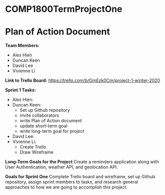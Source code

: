 # COMP1800TermProjectOne

Plan of Action Document
========================

**Team Members:**
* Alex Hien
* Duncan Keen
* David Lee
* Vivienne Li

**Link to Trello Board:**
https://trello.com/b/GmEzk0Cm/project-1-winter-2020

**Sprint 1 Tasks:**
* Alex Hien: 
* Duncan Keen: 
  * Set up Github repository
  * invite collaborators
  * write Plan of Action document
  * update short-term goal
  * write long-term goal for project
* David Lee:
* Vivienne Li: 
  * Create Trello
  * Draw Wireframe


**Long-Term Goals for the Project**
Create a reminders application along with User Authentication, weather API, and geolocation API.

**Goals for Sprint One**
Complete Trello board and wireframe, set up Github repository, assign sprint members to tasks, and research general approaches to how we are going to accomplish this project.
